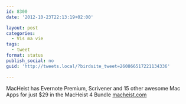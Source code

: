 ```yaml
---
id: 8300
date: '2012-10-23T22:13:19+02:00'

layout: post
categories:
  - Vis ma vie
tags:
  - tweet
format: status
publish_social: no
guid: 'http://tweets.local/?birdsite_tweet=260866517221134336'

---
```


MacHeist has Evernote Premium, Scrivener and 15 other awesome Mac Apps for just $29 in the MacHeist 4 Bundle [macheist.com](http://macheist.com)